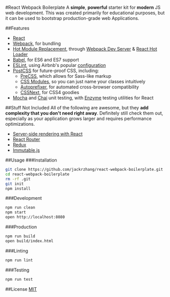 #React Webpack Boilerplate
A **simple**, **powerful** starter kit for **modern** JS web development. This was created primarily for educational purposes, but it can be used to bootstrap production-grade web Applications.

##Features
* [React](https://facebook.github.io/react/)
* [Webpack](http://webpack.github.io/docs/), for bundling
* [Hot Module Replacement](https://webpack.github.io/docs/hot-module-replacement.html), through [Webpack Dev Server](https://webpack.github.io/docs/webpack-dev-server.html) & [React Hot Loader](https://github.com/gaearon/react-hot-loader)
* [Babel](https://babeljs.io/), for ES6 and ES7 support
* [ESLint](http://eslint.org/), using Airbnb's popular [configuration](https://github.com/airbnb/javascript/tree/master/packages/eslint-config-airbnb)
* [PostCSS](http://postcss.org/) for future-proof CSS, including:
  * [PreCSS](https://github.com/jonathantneal/precss), which allows for Sass-like markup
  * [CSS Modules](https://github.com/css-modules/css-modules), so you can just name your classes intuitively
  * [Autoprefixer](https://github.com/postcss/autoprefixer), for automated cross-browser compatibility
  * [CSSNext](http://cssnext.io/), for CSS4 goodies
* [Mocha](http://mochajs.org/) and [Chai](http://chaijs.com/) unit testing, with [Enzyme](http://airbnb.io/enzyme/) testing utilities for React

##Stuff Not Included
All of the following are awesome, but they **add complexity that you don't need right away**. Definitely still check them out, especially as your application grows larger and requires performance optimizations.
* [Server-side rendering with React](http://jamesknelson.com/universal-react-youre-doing-it-wrong/)
* [React Router](https://github.com/reactjs/react-router)
* [Redux](http://redux.js.org/)
* [Immutable.js](https://facebook.github.io/immutable-js/)

##Usage
###Installation
```sh
git clone https://github.com/jackrzhang/react-webpack-boilerplate.git
cd react-webpack-boilerplate
rm -rf .git
git init
npm install
```

###Development
```sh
npm run clean
npm start
open http://localhost:8080
```

###Production
```sh
npm run build
open build/index.html
```

###Linting
```sh
npm run lint
```

###Testing
```sh
npm run test
```

##License
[MIT](https://github.com/jackrzhang/react-webpack-boilerplate/blob/master/LICENSE)
